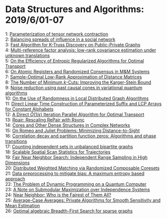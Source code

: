 # Data Structures and Algorithms: 2019/6/01-07  
1: [Parameterization of tensor network contraction](https://doi.org/10.48550/arXiv.1906.00013)  
2: [Balancing spreads of influence in a social network](https://doi.org/10.48550/arXiv.1906.00074)  
3: [Fast Algorithm for K-Truss Discovery on Public-Private Graphs](https://doi.org/10.48550/arXiv.1906.00140)  
4: [Multi-reference factor analysis: low-rank covariance estimation under  unknown translations](https://doi.org/10.48550/arXiv.1906.00211)  
5: [On the Efficiency of Entropic Regularized Algorithms for Optimal  Transport](https://doi.org/10.48550/arXiv.1906.01437)  
6: [On Atomic Registers and Randomized Consensus in M&M Systems](https://doi.org/10.48550/arXiv.1906.00298)  
7: [Sample-Optimal Low-Rank Approximation of Distance Matrices](https://doi.org/10.48550/arXiv.1906.00339)  
8: [The Number of Minimum $k$-Cuts: Improving the Karger-Stein Bound](https://doi.org/10.48550/arXiv.1906.00417)  
9: [Noise reduction using past causal cones in variational quantum  algorithms](https://doi.org/10.48550/arXiv.1906.00476)  
10: [On the Use of Randomness in Local Distributed Graph Algorithms](https://doi.org/10.48550/arXiv.1906.00482)  
11: [Direct Linear Time Construction of Parameterized Suffix and LCP Arrays  for Constant Alphabets](https://doi.org/10.48550/arXiv.1906.00563)  
12: [A Direct $\tilde{O}(1/\epsilon)$ Iteration Parallel Algorithm for  Optimal Transport](https://doi.org/10.48550/arXiv.1906.00618)  
13: [Rpair: Rescaling RePair with Rsync](https://doi.org/10.48550/arXiv.1906.00809)  
14: [Cores and Other Dense Structures in Complex Networks](https://doi.org/10.48550/arXiv.1906.01050)  
15: [On Romeo and Juliet Problems: Minimizing Distance-to-Sight](https://doi.org/10.48550/arXiv.1906.01114)  
16: [Correlation decay and partition function zeros: Algorithms and phase  transitions](https://doi.org/10.48550/arXiv.1906.01228)  
17: [Counting independent sets in unbalanced bipartite graphs](https://doi.org/10.48550/arXiv.1906.01666)  
18: [Scalable Spatial Scan Statistics for Trajectories](https://doi.org/10.48550/arXiv.1906.01693)  
19: [Fair Near Neighbor Search: Independent Range Sampling in High Dimensions](https://doi.org/10.48550/arXiv.1906.01859)  
20: [Distributed Weighted Matching via Randomized Composable Coresets](https://doi.org/10.48550/arXiv.1906.01993)  
21: [Data preprocessing to mitigate bias: A maximum entropy based approach](https://doi.org/10.48550/arXiv.1906.02164)  
22: [The Problem of Dynamic Programming on a Quantum Computer](https://doi.org/10.48550/arXiv.1906.02229)  
23: [A Note on Submodular Maximization over Independence Systems](https://doi.org/10.48550/arXiv.1906.02315)  
24: [Near Neighbor: Who is the Fairest of Them All?](https://doi.org/10.48550/arXiv.1906.02640)  
25: [Average-Case Averages: Private Algorithms for Smooth Sensitivity and  Mean Estimation](https://doi.org/10.48550/arXiv.1906.02830)  
26: [Optimal algebraic Breadth-First Search for sparse graphs](https://doi.org/10.48550/arXiv.1906.03113)  
